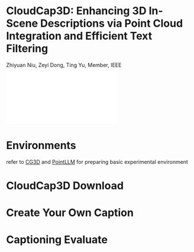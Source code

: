 # CloudCap3D: Enhancing 3D In-Scene Descriptions via Point Cloud Integration and Efficient Text Filtering
Zhiyuan Niu, Zeyi Dong, Ting Yu, Member, IEEE
![](1.pdf)
# Environments
refer to [CG3D](https://github.com/deeptibhegde/CLIP-goes-3D) and [PointLLM](https://github.com/OpenRobotLab/PointLLM) for preparing basic experimental environment
# CloudCap3D Download
# Create Your Own Caption

# Captioning Evaluate 
